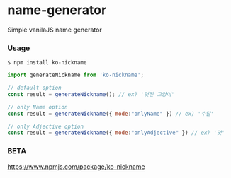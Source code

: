# name-generator
Simple vanilaJS name generator

### Usage
```
$ npm install ko-nickname
```


```js
import generateNickname from 'ko-nickname';

// default option
const result = generateNickname(); // ex) '멋진 고양이'

// only Name option
const result = generateNickname({ mode:"onlyName" }) // ex) '수달'

// only Adjective option
const result = generateNickname({ mode:"onlyAdjective" }) // ex) '멋'


```
### BETA
https://www.npmjs.com/package/ko-nickname
